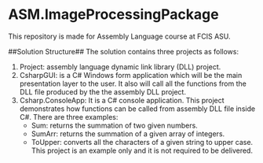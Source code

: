# ASM.ImageProcessingPackage
This repository is made for Assembly Language course at FCIS ASU.

##Solution Structure##
The solution contains three projects as follows:
1. Project: assembly language dynamic link library (DLL) project.
2. CsharpGUI: is a C# Windows form application which will be the main presentation layer to the user. It also will call all the functions from the DLL file produced by the the assembly DLL project.
3. Csharp.ConsoleApp: It is a C# console application. This project demonstrates how functions can be called from assembly DLL file inside C#. There are three examples: 
	- Sum: returns the summation of two given numbers.
	- SumArr: returns the summation of a given array of integers.
	- ToUpper: converts all the characters of a given string to upper case.
	This project is an example only and it is not required to be delivered. 
